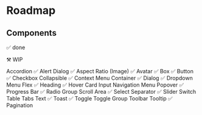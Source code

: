 # Roadmap

## Components

✅ done

⚒️ WIP

Accordion ✅
Alert Dialog ✅
Aspect Ratio (Image) ✅
Avatar ✅
Box ✅
Button ✅
Checkbox
Collapsible ✅
Context Menu
Container ✅
Dialog ✅
Dropdown Menu
Flex ✅
Heading ✅
Hover Card
Input
Navigation Menu
Popover ✅
Progress Bar ✅
Radio Group
Scroll Area ✅
Select
Separator ✅
Slider
Switch
Table
Tabs
Text ✅
Toast ✅
Toggle
Toggle Group
Toolbar
Tooltip ✅
Pagination
